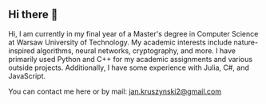 ## Hi there 👋

<!--
**blejdzior/blejdzior** is a ✨ _special_ ✨ repository because its `README.md` (this file) appears on your GitHub profile.

Here are some ideas to get you started:

- 🔭 I’m currently working on ...
- 🌱 I’m currently learning ...
- 👯 I’m looking to collaborate on ...
- 🤔 I’m looking for help with ...
- 💬 Ask me about ...
- 📫 How to reach me: ...
- 😄 Pronouns: ...
- ⚡ Fun fact: ...
-->

Hi, I am currently in my final year of a Master's degree in Computer Science at Warsaw University of Technology. My academic interests include nature-inspired algorithms, neural networks, cryptography, and more. I have primarily used Python and C++ for my academic assignments and various outside projects. Additionally, I have some experience with Julia, C#, and JavaScript.

You can contact me here or by mail: jan.kruszynski2@gmail.com
